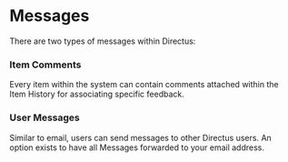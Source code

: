 # Messages
There are two types of messages within Directus:
### Item Comments
Every item within the system can contain comments attached within the Item History for associating specific feedback.

### User Messages
Similar to email, users can send messages to other Directus users. An option exists to have all Messages forwarded to your email address.

